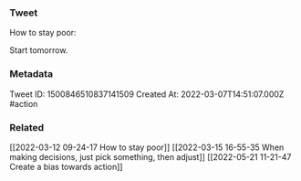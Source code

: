 ### Tweet
How to stay poor:

Start tomorrow.

### Metadata
Tweet ID: 1500846510837141509
Created At: 2022-03-07T14:51:07.000Z
#action 

### Related
[[2022-03-12 09-24-17 How to stay poor]]
[[2022-03-15 16-55-35 When making decisions, just pick something, then adjust]]
[[2022-05-21 11-21-47 Create a bias towards action]]


